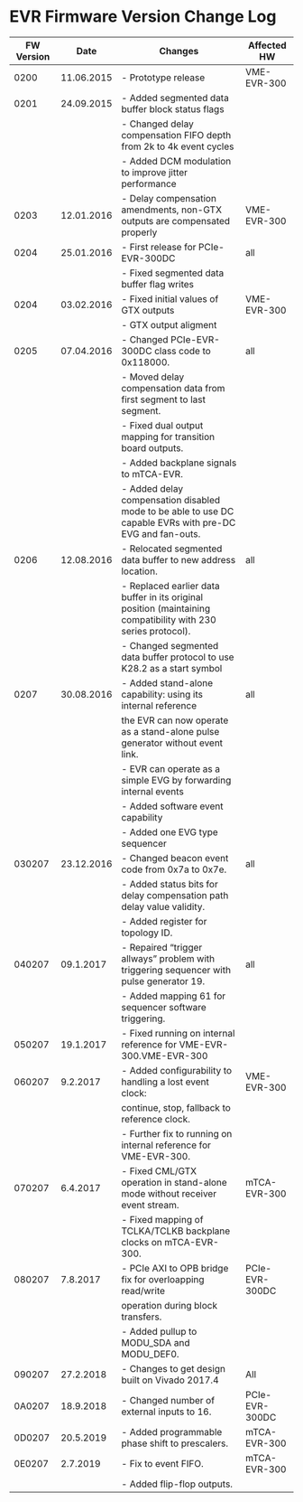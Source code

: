 # EVR Firmware Version Change Log


| FW Version | Date          | Changes                                                                   | Affected HW |
| ---------- | ----          | -------                                                                   | ----------- |
| 0200       | 11.06.2015    | - Prototype release                                                       | VME-EVR-300
| 0201       | 24.09.2015    | - Added segmented data buffer block status flags
|            |               | - Changed delay compensation FIFO depth from 2k to 4k event cycles
|            |               | - Added DCM modulation to improve jitter performance
| 0203       | 12.01.2016    | - Delay compensation amendments, non-GTX outputs are compensated properly |  VME-EVR-300
| 0204       | 25.01.2016    | - First release for PCIe-EVR-300DC                                        | all
|            |               | - Fixed segmented data buffer flag writes
| 0204       | 03.02.2016    | - Fixed initial values of GTX outputs                                     | VME-EVR-300
|            |               | - GTX output aligment
| 0205       | 07.04.2016    | - Changed PCIe-EVR-300DC class code to 0x118000.                          | all
|            |               |- Moved delay compensation data from first segment to last segment.
|            |               |- Fixed dual output mapping for transition board outputs.
|            |               |- Added backplane signals to mTCA-EVR.
|            |               |- Added delay compensation disabled mode to be able to use DC capable EVRs with pre-DC EVG and fan-outs.
| 0206       | 12.08.2016    | - Relocated segmented data buffer to new address location.                | all
|            |               |- Replaced earlier data buffer in its original position (maintaining compatibility with 230 series protocol).
|            |               |- Changed segmented data buffer protocol to use K28.2 as a start symbol
| 0207       | 30.08.2016    | - Added stand-alone capability: using its internal reference              | all
|            |               | the EVR can now operate as a stand-alone pulse generator without event link.
|            |               |- EVR can operate as a simple EVG by forwarding internal events
|            |               |- Added software event capability
|            |               |- Added one EVG type sequencer
| 030207     |  23.12.2016 | - Changed beacon event code from 0x7a to 0x7e.                              | all 
|            |               |- Added status bits for delay compensation path delay value validity.
|            |               |- Added register for topology ID.
| 040207     |  09.1.2017  |  - Repaired “trigger allways” problem with triggering sequencer with pulse generator 19. | all
|            |             |- Added mapping 61 for sequencer software triggering.
| 050207     | 19.1.2017   | - Fixed running on internal reference for VME-EVR-300.VME-EVR-300
| 060207     | 9.2.2017    | - Added configurability to handling a lost event clock:                                  |  VME-EVR-300
|            |               |  continue, stop, fallback to reference clock.
|            |               | - Further fix to running on internal reference for VME-EVR-300.
| 070207     | 6.4.2017    | - Fixed CML/GTX operation in stand-alone mode without receiver event stream.             | mTCA-EVR-300
|            |               |- Fixed mapping of TCLKA/TCLKB backplane clocks on mTCA-EVR-300.
| 080207     | 7.8.2017    | - PCIe AXI to OPB bridge fix for overloapping read/write                                 | PCIe-EVR-300DC
|            |               | operation during block transfers.
|            |               | - Added pullup to MODU_SDA and MODU_DEF0.
| 090207     | 27.2.2018   |  - Changes to get design built on Vivado 2017.4                                          | All
| 0A0207     | 18.9.2018   |  - Changed number of external inputs to 16.                                              | PCIe-EVR-300DC
| 0D0207     | 20.5.2019   |  - Added programmable phase shift to prescalers.                                         | mTCA-EVR-300
| 0E0207     | 2.7.2019    | - Fix to event FIFO.                                                                     | mTCA-EVR-300
|      |                   |- Added flip-flop outputs.

